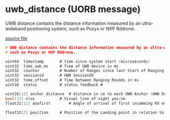 # uwb_distance (UORB message)

UWB distance contains the distance information measured by an ultra-wideband positioning system, such as Pozyx or NXP Rddrone.

[source file](https://github.com/PX4/PX4-Autopilot/blob/master/msg/uwb_distance.msg)

```c
# UWB distance contains the distance information measured by an ultra-wideband positioning system,
# such as Pozyx or NXP Rddrone.

uint64  timestamp       # time since system start (microseconds)
uint32  time_uwb_ms     # Time of UWB device in ms
uint32  counter         # Number of Ranges since last Start of Ranging
uint32  sessionid       # UWB SessionID
uint32  time_offset     # Time between Ranging Rounds in ms
uint16  status          # status feedback #

uint16[12] anchor_distance  # distance in cm to each UWB Anchor (UWB Device wich takes part in Ranging)
bool[12] nlos           # Visual line of sight yes/no
float32[12] aoafirst        # Angle of arrival of first incomming RX msg

float32[3] position     # Position of the Landing point in relation to the Drone (x,y,z in Meters NED)

```
